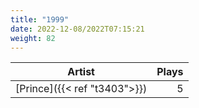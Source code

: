 ```yaml
---
title: "1999"
date: 2022-12-08/2022T07:15:21
weight: 82
---
```




 Artist | Plays 
----- | -----:
[Prince]({{< ref "t3403">}}) | 5
